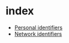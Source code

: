 # index
- [Personal identifiers](https://github.com/BangalaXMR/identifiers-cheatsheet/blob/main/identifiers/personal.md)
- [Network identifiers](https://github.com/BangalaXMR/identifiers-cheatsheet/blob/main/identifiers/network.md)
